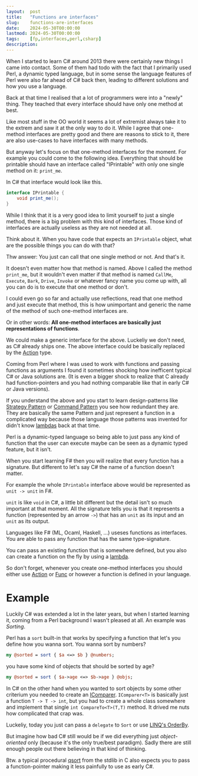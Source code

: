 ```yaml
---
layout:  post
title:   "Functions are interfaces"
slug:    functions-are-interfaces
date:    2024-05-30T00:00:00
lastmod: 2024-05-30T00:00:00
tags:    [fp,interfaces,perl,csharp]
description:
---
```


When I started to learn C# around 2013 there were certainly new things I
came into contact. Some of them had todo with the fact that I primarily used
Perl, a dynamic typed language, but in some sense the language features of
Perl were also far ahead of C# back then, leading to different solutions
and how you use a language.

Back at that time I realised that a lot of programmers were into a "newly"
thing. They teached that every interface should have only one method at best.

Like most stuff in the OO world it seems a lot of extremist always take it to
the extrem and saw it at the only way to do it. While I agree that one-method
interfaces are pretty good and there are reasons to stick to it, there are
also use-cases to have interfaces with many methods.

But anyway let's focus on that one-method interfaces for the moment. For
example you could come to the following idea. Everything that should be
printable should have an interface called "IPrintable" with only one single
method on it: `print_me`.

In C# that interface would look like this.

```csharp
interface IPrintable {
    void print_me();
}
```

While I think that it is a very good idea to limit yourself to just a single
method, there is a big problem with this kind of interfaces. Those kind of
interfaces are actually useless as they are not needed at all.

Think about it. When you have code that expects an `IPrintable` object, what
are the possible things you can do with that?

Thw answer: You just can call that one single method or not. And that's it.

It doesn't even matter how that method is named. Above I called the method
`print_me`, but it wouldn't even matter if that method is named `CallMe`,
`Execute`, `Bark`, `Drive`, `Invoke` or whatever fancy name you come up with,
all you can do is to execute that one method or don't.

I could even go so far and actually use reflections, read that one method and
just execute that method, this is how unimportant and generic the name of the
method of such one-method interfaces are.

Or in other words: **All one-method interfaces are basically just representations
of functions**.

We could make a generic interface for the above. Luckeliy we don't need, as C#
already ships one. The above interface could be basically replaced by the
[Action][Action] type.

Coming from Perl where I was used to work with functions and passing functions
as arguments I found it sometimes shocking how inefficent typical C# or Java
solutions are. (It is even a bigger shock to realize that C already had
function-pointers and you had nothing comparable like that in early C#
or Java versions).

If you understand the above and you start to learn design-patterns like [Strategy Pattern][SP]
or [Command Pattern][CP] you see how redundant they are. They are basically the
same Pattern and just represent a function in a complicated way because those
language those patterns was invented for didn't know [lambdas][LAMBDA] back at
that time.

Perl is a dynamic-typed language so being able to just pass any kind of function
that the user can execute maybe can be seen as a dynamic typed feature, but
it isn't.

When you start learning F# then you will realize that every function has a
signature. But different to let's say C# the name of a function doesn't matter.

For example the whole `IPrintable` interface above would be represented as
`unit -> unit` in F#.

`unit` is like `void` in C#, a little bit different but the detail isn't so much
important at that moment. All the signature tells you is that it represents
a function (represented by an arrow `->`) that has an `unit` as its input
and an `unit` as its output.

Languages like F# (ML, Ocaml, Haskell, ...) useses functions as interfaces. You
are able to pass any function that has the same type-signature.

You can pass an existing function that is somewhere defined, but you also can
create a function on the fly by using a [lambda][LAMBDA].

So don't forget, whenever you create one-method interfaces you should
either use [Action][Action] or [Func][Func] or however a function is defined
in your language.

# Example

Luckily C# was extended a lot in the later years, but when I started learning it,
coming from a Perl background I wasn't pleased at all. An example was *Sorting*.

Perl has a `sort` built-in that works by specifying a function that let's you
define how you wanna sort. You wanna sort by numbers?

```perl
my @sorted = sort { $a <=> $b } @numbers;
```

you have some kind of objects that should be sorted by age?

```perl
my @sorted = sort { $a->age <=> $b->age } @objs;
```

In C# on the other hand when you wanted to sort objects by some other criterium
you needed to create an [IComparer][Compare]. `IComparer<T>` is basically
just a function `T -> T -> int`, but you had to create a whole class somewhere
and implement that single `int CompareTo<T>(T,T)` method. It drived me nuts
how complicated that crap was.

Luckeliy, today you just can pass a `delegate` to `Sort` or use [LINQ's OrderBy][OrderBy].

But imagine how bad C# still would be if we did everything just *object-oriented*
only (because it's the only true/best paradigm). Sadly there are still enough
people out there believing in that kind of thinking.

Btw. a typical procedural [qsort](https://stackoverflow.com/questions/1787996/c-library-function-to-perform-sort)
from the stdlib in C also expects you to pass a function-pointer making it less
painfully to use as early C#.

[Action]: https://learn.microsoft.com/en-us/dotnet/api/system.action
[Func]: https://learn.microsoft.com/en-us/dotnet/api/system.func-1
[SP]: https://en.wikipedia.org/wiki/Strategy_pattern
[CP]: https://en.wikipedia.org/wiki/Command_pattern
[LAMBDA]: https://en.wikipedia.org/wiki/Anonymous_function
[Compare]: https://learn.microsoft.com/en-us/dotnet/api/system.collections.generic.icomparer-1
[OrderBy]: https://learn.microsoft.com/en-us/dotnet/api/system.linq.enumerable.orderby

